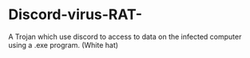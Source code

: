 # Discord-virus-RAT-
A Trojan which use discord to access to data on the infected computer using a .exe program. (White hat)
